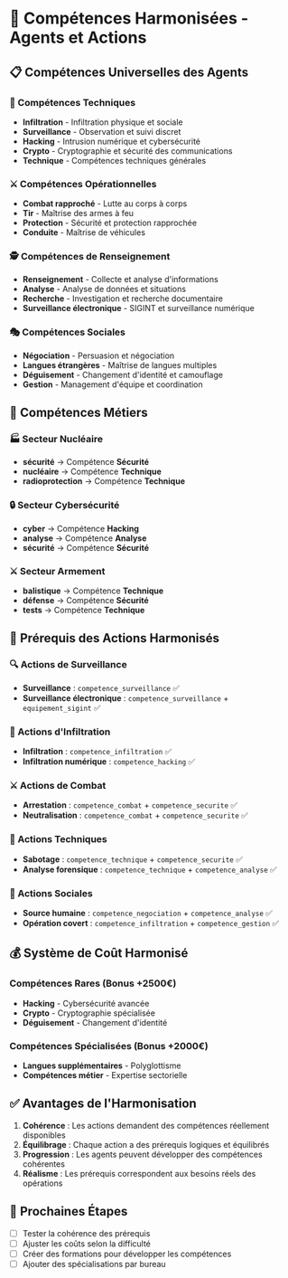 # 🎯 Compétences Harmonisées - Agents et Actions

## 📋 **Compétences Universelles des Agents**

### **🔧 Compétences Techniques**
- **Infiltration** - Infiltration physique et sociale
- **Surveillance** - Observation et suivi discret
- **Hacking** - Intrusion numérique et cybersécurité
- **Crypto** - Cryptographie et sécurité des communications
- **Technique** - Compétences techniques générales

### **⚔️ Compétences Opérationnelles**
- **Combat rapproché** - Lutte au corps à corps
- **Tir** - Maîtrise des armes à feu
- **Protection** - Sécurité et protection rapprochée
- **Conduite** - Maîtrise de véhicules

### **🕵️ Compétences de Renseignement**
- **Renseignement** - Collecte et analyse d'informations
- **Analyse** - Analyse de données et situations
- **Recherche** - Investigation et recherche documentaire
- **Surveillance électronique** - SIGINT et surveillance numérique

### **🎭 Compétences Sociales**
- **Négociation** - Persuasion et négociation
- **Langues étrangères** - Maîtrise de langues multiples
- **Déguisement** - Changement d'identité et camouflage
- **Gestion** - Management d'équipe et coordination

## 🎪 **Compétences Métiers**

### **🏭 Secteur Nucléaire**
- **sécurité** → Compétence **Sécurité**
- **nucléaire** → Compétence **Technique**
- **radioprotection** → Compétence **Technique**

### **🔒 Secteur Cybersécurité**
- **cyber** → Compétence **Hacking**
- **analyse** → Compétence **Analyse**
- **sécurité** → Compétence **Sécurité**

### **⚔️ Secteur Armement**
- **balistique** → Compétence **Technique**
- **défense** → Compétence **Sécurité**
- **tests** → Compétence **Technique**

## 🎯 **Prérequis des Actions Harmonisés**

### **🔍 Actions de Surveillance**
- **Surveillance** : `competence_surveillance` ✅
- **Surveillance électronique** : `competence_surveillance` + `equipement_sigint` ✅

### **🚪 Actions d'Infiltration**
- **Infiltration** : `competence_infiltration` ✅
- **Infiltration numérique** : `competence_hacking` ✅

### **⚔️ Actions de Combat**
- **Arrestation** : `competence_combat` + `competence_securite` ✅
- **Neutralisation** : `competence_combat` + `competence_securite` ✅

### **🔧 Actions Techniques**
- **Sabotage** : `competence_technique` + `competence_securite` ✅
- **Analyse forensique** : `competence_technique` + `competence_analyse` ✅

### **🤝 Actions Sociales**
- **Source humaine** : `competence_negociation` + `competence_analyse` ✅
- **Opération covert** : `competence_infiltration` + `competence_gestion` ✅

## 💰 **Système de Coût Harmonisé**

### **Compétences Rares (Bonus +2500€)**
- **Hacking** - Cybersécurité avancée
- **Crypto** - Cryptographie spécialisée
- **Déguisement** - Changement d'identité

### **Compétences Spécialisées (Bonus +2000€)**
- **Langues supplémentaires** - Polyglottisme
- **Compétences métier** - Expertise sectorielle

## ✅ **Avantages de l'Harmonisation**

1. **Cohérence** : Les actions demandent des compétences réellement disponibles
2. **Équilibrage** : Chaque action a des prérequis logiques et équilibrés
3. **Progression** : Les agents peuvent développer des compétences cohérentes
4. **Réalisme** : Les prérequis correspondent aux besoins réels des opérations

## 🔄 **Prochaines Étapes**

- [ ] Tester la cohérence des prérequis
- [ ] Ajuster les coûts selon la difficulté
- [ ] Créer des formations pour développer les compétences
- [ ] Ajouter des spécialisations par bureau
